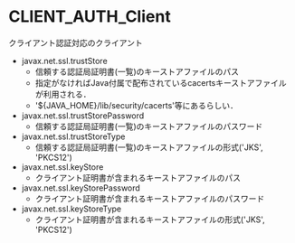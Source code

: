CLIENT_AUTH_Client
==================
クライアント認証対応のクライアント

* javax.net.ssl.trustStore
  * 信頼する認証局証明書(一覧)のキーストアファイルのパス
  * 指定がなければJava付属で配布されているcacertsキーストアファイルが利用される．
  * '${JAVA_HOME}/lib/security/cacerts'等にあるらしい．
* javax.net.ssl.trustStorePassword
  * 信頼する認証局証明書(一覧)のキーストアファイルのパスワード
* javax.net.ssl.trustStoreType
  * 信頼する認証局証明書(一覧)のキーストアファイルの形式('JKS', 'PKCS12')
* javax.net.ssl.keyStore
  * クライアント証明書が含まれるキーストアファイルのパス
* javax.net.ssl.keyStorePassword
  * クライアント証明書が含まれるキーストアファイルのパスワード
* javax.net.ssl.keyStoreType
  * クライアント証明書が含まれるキーストアファイルの形式('JKS', 'PKCS12')
